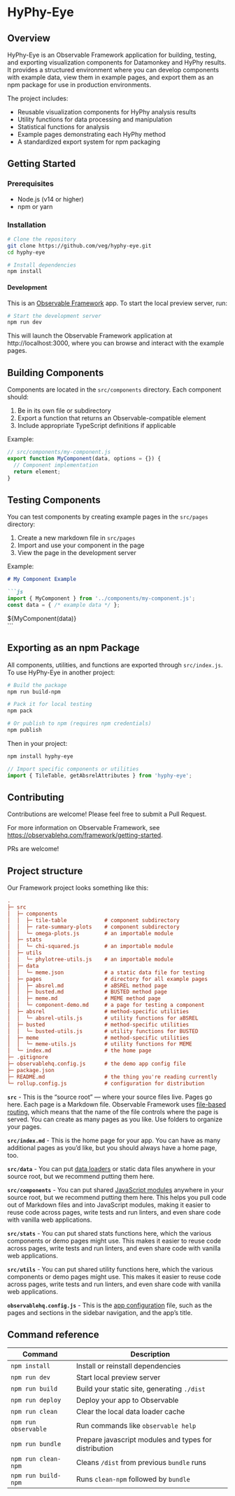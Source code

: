 # HyPhy-Eye

## Overview

HyPhy-Eye is an Observable Framework application for building, testing, and exporting visualization components for Datamonkey and HyPhy results. It provides a structured environment where you can develop components with example data, view them in example pages, and export them as an npm package for use in production environments.

The project includes:

- Reusable visualization components for HyPhy analysis results
- Utility functions for data processing and manipulation
- Statistical functions for analysis
- Example pages demonstrating each HyPhy method
- A standardized export system for npm packaging

## Getting Started

### Prerequisites

- Node.js (v14 or higher)
- npm or yarn

### Installation

```bash
# Clone the repository
git clone https://github.com/veg/hyphy-eye.git
cd hyphy-eye

# Install dependencies
npm install
```

#### Development

This is an [Observable Framework](https://observablehq.com/framework/) app. To start the local preview server, run:

```bash
# Start the development server
npm run dev
```

This will launch the Observable Framework application at http://localhost:3000, where you can browse and interact with the example pages.

## Building Components

Components are located in the `src/components` directory. Each component should:

1. Be in its own file or subdirectory
2. Export a function that returns an Observable-compatible element
3. Include appropriate TypeScript definitions if applicable

Example:

```javascript
// src/components/my-component.js
export function MyComponent(data, options = {}) {
  // Component implementation
  return element;
}
```

## Testing Components

You can test components by creating example pages in the `src/pages` directory:

1. Create a new markdown file in `src/pages`
2. Import and use your component in the page
3. View the page in the development server

Example:

```markdown
# My Component Example

```js
import { MyComponent } from '../components/my-component.js';
const data = { /* example data */ };
```

<div>${MyComponent(data)}</div>
```

## Exporting as an npm Package

All components, utilities, and functions are exported through `src/index.js`. To use HyPhy-Eye in another project:

```bash
# Build the package
npm run build-npm

# Pack it for local testing
npm pack

# Or publish to npm (requires npm credentials)
npm publish
```

Then in your project:

```bash
npm install hyphy-eye
```

```javascript
// Import specific components or utilities
import { TileTable, getAbsrelAttributes } from 'hyphy-eye';
```

## Contributing

Contributions are welcome! Please feel free to submit a Pull Request.

For more information on Observable Framework, see <https://observablehq.com/framework/getting-started>.

PRs are welcome!

## Project structure

Our Framework project looks something like this:

```ini
.
├─ src
│  ├─ components
│  │  ├─ tile-table            # component subdirectory
│  │  ├─ rate-summary-plots    # component subdirectory
│  │  └─ omega-plots.js        # an importable module
│  ├─ stats
│  │  └─ chi-squared.js        # an importable module
│  ├─ utils
│  │  └─ phylotree-utils.js    # an importable module
│  ├─ data
│  │  └─ meme.json             # a static data file for testing
│  ├─ pages                    # directory for all example pages
│  │  ├─ absrel.md             # aBSREL method page
│  │  ├─ busted.md             # BUSTED method page
│  │  ├─ meme.md               # MEME method page
│  │  └─ component-demo.md     # a page for testing a component
│  ├─ absrel                   # method-specific utilities
│  │  └─ absrel-utils.js       # utility functions for aBSREL
│  ├─ busted                   # method-specific utilities
│  │  └─ busted-utils.js       # utility functions for BUSTED
│  ├─ meme                     # method-specific utilities
│  │  └─ meme-utils.js         # utility functions for MEME
│  └─ index.md                 # the home page
├─ .gitignore
├─ observablehq.config.js      # the demo app config file
├─ package.json
├─ README.md                   # the thing you're reading currently
└─ rollup.config.js            # configuration for distribution
```

**`src`** - This is the “source root” — where your source files live. Pages go here. Each page is a Markdown file. Observable Framework uses [file-based routing](https://observablehq.com/framework/project-structure#routing), which means that the name of the file controls where the page is served. You can create as many pages as you like. Use folders to organize your pages.

**`src/index.md`** - This is the home page for your app. You can have as many additional pages as you’d like, but you should always have a home page, too.

**`src/data`** - You can put [data loaders](https://observablehq.com/framework/data-loaders) or static data files anywhere in your source root, but we recommend putting them here.

**`src/components`** - You can put shared [JavaScript modules](https://observablehq.com/framework/imports) anywhere in your source root, but we recommend putting them here. This helps you pull code out of Markdown files and into JavaScript modules, making it easier to reuse code across pages, write tests and run linters, and even share code with vanilla web applications.

**`src/stats`** - You can put shared stats functions here, which the various components or demo pages might use. This makes it easier to reuse code across pages, write tests and run linters, and even share code with vanilla web applications.

**`src/utils`** - You can put shared utility functions here, which the various components or demo pages might use. This makes it easier to reuse code across pages, write tests and run linters, and even share code with vanilla web applications.

**`observablehq.config.js`** - This is the [app configuration](https://observablehq.com/framework/config) file, such as the pages and sections in the sidebar navigation, and the app’s title.

## Command reference

| Command              | Description                                              |
| -------------------- | -------------------------------------------------------- |
| `npm install`        | Install or reinstall dependencies                        |
| `npm run dev`        | Start local preview server                               |
| `npm run build`      | Build your static site, generating `./dist`              |
| `npm run deploy`     | Deploy your app to Observable                            |
| `npm run clean`      | Clear the local data loader cache                        |
| `npm run observable` | Run commands like `observable help`                      |
| `npm run bundle`     | Prepare javascript modules and types for distribution    |
| `npm run clean-npm`  | Cleans `/dist` from previous `bundle` runs               |
| `npm run build-npm`  | Runs `clean-npm` followed by `bundle`                   |
